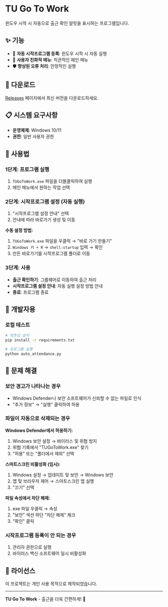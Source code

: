 # TU Go To Work

윈도우 시작 시 자동으로 출근 확인 알럿을 표시하는 프로그램입니다.

## ✨ 기능

- 🚀 **자동 시작프로그램 등록**: 윈도우 시작 시 자동 실행
- 🎯 **사용자 친화적 메뉴**: 직관적인 메인 메뉴
- 🛡️ **향상된 오류 처리**: 안정적인 실행

## 🚀 다운로드

[Releases](https://github.com/yourusername/TU-go-to-work/releases) 페이지에서 최신 버전을 다운로드하세요.

## 📋 시스템 요구사항

- **운영체제**: Windows 10/11
- **권한**: 일반 사용자 권한

## 📖 사용법

### 1단계: 프로그램 실행
1. `TUGoToWork.exe` 파일을 더블클릭하여 실행
2. 메인 메뉴에서 원하는 작업 선택

### 2단계: 시작프로그램 설정 (자동 실행)
1. "시작프로그램 설정 안내" 선택
2. 안내에 따라 바로가기 생성 및 이동

**수동 설정 방법:**
1. `TUGoToWork.exe` 파일을 우클릭 → "바로 가기 만들기"
2. `Windows 키 + R` → `shell:startup` 입력 → 확인
3. 만든 바로가기를 시작프로그램 폴더로 이동

### 3단계: 사용
- **출근 확인하기**: 그룹웨어로 이동하여 출근 처리
- **시작프로그램 설정 안내**: 자동 실행 설정 방법 안내
- **종료**: 프로그램 종료

## 🔧 개발자용

### 로컬 테스트
```bash
# 의존성 설치
pip install -r requirements.txt

# 프로그램 실행
python auto_attendance.py
```

## 🚨 문제 해결

### 보안 경고가 나타나는 경우
- Windows Defender나 보안 소프트웨어가 신뢰할 수 없는 파일로 인식
- "추가 정보" → "실행" 클릭하여 허용

### 파일이 자동으로 삭제되는 경우

**Windows Defender에서 허용하기:**
1. Windows 보안 설정 → 바이러스 및 위협 방지
2. 위협 기록에서 "TUGoToWork.exe" 찾기
3. "허용" 또는 "폴더에서 제외" 선택

**스마트스크린 비활성화 (임시):**
1. Windows 설정 → 업데이트 및 보안 → Windows 보안
2. 앱 및 브라우저 제어 → 스마트스크린 앱 실행
3. "끄기" 선택

**파일 속성에서 차단 해제:**
1. exe 파일 우클릭 → 속성
2. "보안" 섹션 하단 "차단 해제" 체크
3. "확인" 클릭

### 시작프로그램 등록이 안 되는 경우
1. 관리자 권한으로 실행
2. 바이러스 백신 소프트웨어 일시 비활성화

## 📄 라이선스

이 프로젝트는 개인 사용 목적으로 제작되었습니다.

---

**TU Go To Work** - 출근을 더욱 간편하게! 🚀
